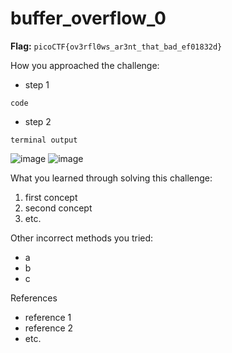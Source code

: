 # buffer_overflow_0

**Flag:** `picoCTF{ov3rfl0ws_ar3nt_that_bad_ef01832d}`

How you approached the challenge:

- step 1

```
code
```

- step 2

```
terminal output
```

![image](https://github.com/user-attachments/assets/2f3108ac-0d09-41f0-9341-a280cc4c9d54)
![image](https://github.com/user-attachments/assets/d98a4db8-b7bb-41b4-a75a-5215ebfe65e2)

What you learned through solving this challenge:

1. first concept
2. second concept
3. etc.

Other incorrect methods you tried:

- a
- b
- c

References

- reference 1
- reference 2
- etc.

